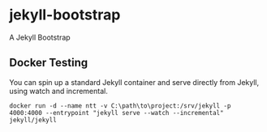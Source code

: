# jekyll-bootstrap
A Jekyll Bootstrap

## Docker Testing

You can spin up a standard Jekyll container and serve directly from Jekyll, using watch and incremental.

```
docker run -d --name ntt -v C:\path\to\project:/srv/jekyll -p 4000:4000 --entrypoint "jekyll serve --watch --incremental" jekyll/jekyll
```
